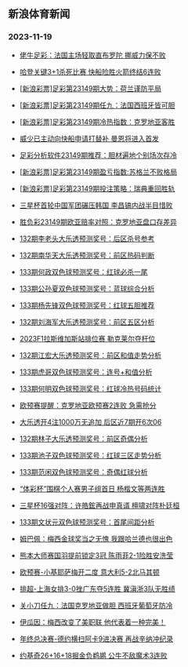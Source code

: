 ## 新浪体育新闻 
### 2023-11-19

+ [佬牛足彩：法国主场轻取直布罗陀  挪威力保不败](https://sports.sina.com.cn/l/2023-11-18/doc-imzuyxpv6043134.shtml)

+ [哈登关键3+1杀死比赛 快船险胜火箭终结6连败](https://sports.sina.com.cn/basketball/nba/2023-11-18/doc-imzuzkcr5833633.shtml)

+ [[新浪彩票]足彩第23149期大势：荷兰谨防平局](https://sports.sina.com.cn/l/2023-11-18/doc-imzuytfz2933089.shtml)

+ [[新浪彩票]足彩第23149期任九：法国西班牙皆可胆](https://sports.sina.com.cn/l/2023-11-18/doc-imzuytfx6156166.shtml)

+ [[新浪彩票]足彩第23149期冷热指数：克罗地亚客胜](https://sports.sina.com.cn/l/2023-11-18/doc-imzuytfu9652721.shtml)

+ [威少已主动向快船申请打替补 曼恩将进入首发](https://sports.sina.com.cn/basketball/nba/2023-11-18/doc-imzuyxps9527746.shtml)

+ [足彩分析软件23149期推荐：胆材遍地个别场次存冷](https://sports.sina.com.cn/l/2023-11-18/doc-imzuytfx6156999.shtml)

+ [[新浪彩票]足彩第23149期盈亏指数:苏格兰不败格局](https://sports.sina.com.cn/l/2023-11-18/doc-imzuytfx6156670.shtml)

+ [[新浪彩票]足彩第23149期投注策略：瑞典重回胜轨](https://sports.sina.com.cn/l/2023-11-18/doc-imzuytfx6156406.shtml)

+ [三星杯首轮中国军团碾压韩国 李昌镐内战半目惜败](https://sports.sina.com.cn/go/2023-11-18/doc-imzuyxps9533383.shtml)

+ [胜负彩23149期欧亚赔率对照：克罗地亚盘口存差异](https://sports.sina.com.cn/l/2023-11-18/doc-imzuyxps9524245.shtml)

+ [132期李老头大乐透预测奖号：后区杀号参考](https://sports.sina.com.cn/l/2023-11-18/doc-imzuxmnn5625646.shtml)

+ [132期南华天大乐透预测奖号：前区热码判断](https://sports.sina.com.cn/l/2023-11-18/doc-imzuxmnr3563662.shtml)

+ [133期何政双色球预测奖号：红球必杀一尾](https://sports.sina.com.cn/l/2023-11-18/doc-imzuxmnr3567623.shtml)

+ [133期公孙夏双色球预测奖号：蓝球综合分析](https://sports.sina.com.cn/l/2023-11-18/doc-imzuxmnr3566439.shtml)

+ [133期杨先锋双色球预测奖号：红球五胆推荐](https://sports.sina.com.cn/l/2023-11-18/doc-imzuxmnp6787083.shtml)

+ [132期刘海军大乐透预测奖号：前区五区分析](https://sports.sina.com.cn/l/2023-11-18/doc-imzuxmnn5626892.shtml)

+ [2023F1拉斯维加斯站排位赛 勒克莱尔夺杆位](https://sports.sina.com.cn/motorracing/f1/newsall/2023-11-18/doc-imzuzqmk9231456.shtml)

+ [132期江宏大乐透预测奖号：前区和值走势分析](https://sports.sina.com.cn/l/2023-11-18/doc-imzuxmnn5623606.shtml)

+ [133期虎哥双色球预测奖号：连号+和值分析](https://sports.sina.com.cn/l/2023-11-18/doc-imzuxmnp6790717.shtml)

+ [133期何明双色球预测奖号：红球冷热号码统计](https://sports.sina.com.cn/l/2023-11-18/doc-imzuxmnn5629866.shtml)

+ [欧预赛提醒：克罗地亚欧预赛2连败 急需抢分](https://sports.sina.com.cn/l/2023-11-18/doc-imzuxmnp6762583.shtml)

+ [大乐透开4注1000万无追加 后区近7期开6次06](https://sports.sina.com.cn/l/2023-11-18/doc-imzvafii2177900.shtml)

+ [132期林子大乐透预测奖号：前区奇偶分析](https://sports.sina.com.cn/l/2023-11-18/doc-imzuxmnr3562612.shtml)

+ [133期池子双色球预测奖号：红球三区走势分析](https://sports.sina.com.cn/l/2023-11-18/doc-imzuxmnn5628878.shtml)

+ [133期范闲双色球预测奖号：奇偶红球分析](https://sports.sina.com.cn/l/2023-11-18/doc-imzuxmnp6788972.shtml)

+ [“体彩杯”围棋个人赛男子组首日 杨楷文等两连胜](https://sports.sina.com.cn/go/2023-11-18/doc-imzuzuth9124108.shtml)

+ [三星杯16强对阵：许皓鋐再战申真谞 檀啸对阵朴廷桓](https://sports.sina.com.cn/go/2023-11-18/doc-imzuzqmp5731205.shtml)

+ [133期文状元双色球预测奖号：首尾间距分析](https://sports.sina.com.cn/l/2023-11-18/doc-imzuxmnm0306579.shtml)

+ [姆巴佩：梅西金球奖当之无愧 我跟哈兰德也很出色](https://sports.sina.com.cn/global/france/2023-11-18/doc-imzuzcvv2699540.shtml)

+ [熊本大师赛国羽提前锁定3冠 陈雨菲2-1险胜安洗莹](https://sports.sina.com.cn/others/badmin/2023-11-18/doc-imzuzuth9119219.shtml)

+ [欧预赛-小基耶萨梅开二度 意大利5-2北马其顿](https://sports.sina.com.cn/g/seriea/2023-11-18/doc-imzuyxpv6035649.shtml)

+ [排超-上海女排3-0挫广东夺5连胜 冀滇浙3队无胜绩](https://sports.sina.com.cn/others/volleyball/2023-11-18/doc-imzuzyzi5525701.shtml)

+ [关小刀任九：法国克罗地亚做胆 西班牙葡萄牙防冷](https://sports.sina.com.cn/l/2023-11-18/doc-imzvafie4217475.shtml)

+ [伊瓜因：梅西改变了美职联 他代表着一种完美！](https://sports.sina.com.cn/global/others/2023-11-18/doc-imzuzcvt5923465.shtml)

+ [年终总决赛-德约横扫阿卡9进决赛 再战辛纳冲纪录](https://sports.sina.com.cn/tennis/atp/2023-11-19/doc-imzvcanu3754753.shtml)

+ [约基奇26+16+18掘金负鹈鹕 公牛不敌魔术3连败](https://sports.sina.com.cn/basketball/nba/2023-11-18/doc-imzuzcvt5946381.shtml)

